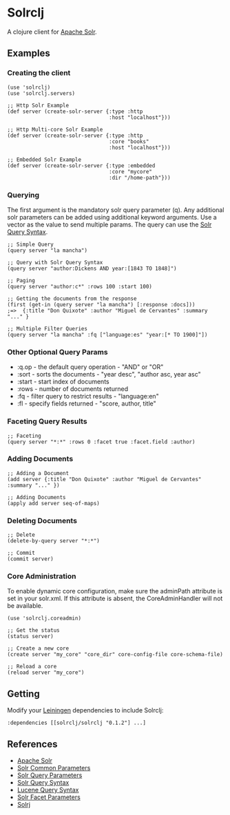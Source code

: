 Solrclj
=======

A clojure client for [Apache Solr](http://lucene.apache.org/solr/).

Examples
----------

### Creating the client

    (use 'solrclj)
    (use 'solrclj.servers)

    ;; Http Solr Example
    (def server (create-solr-server {:type :http 
                                     :host "localhost"}))

    ;; Http Multi-core Solr Example
    (def server (create-solr-server {:type :http 
                                     :core "books"
                                     :host "localhost"}))

    ;; Embedded Solr Example
    (def server (create-solr-server {:type :embedded 
                                     :core "mycore"
                                     :dir "/home-path"}))

### Querying 

The first argument is the mandatory solr query parameter (q). Any additional solr parameters can be added using additional keyword arguments. Use a vector as the value to send multiple params. The query can use the [Solr Query Syntax](http://wiki.apache.org/solr/SolrQuerySyntax).

    ;; Simple Query 
    (query server "la mancha")

    ;; Query with Solr Query Syntax
    (query server "author:Dickens AND year:[1843 TO 1848]")

    ;; Paging
    (query server "author:c*" :rows 100 :start 100)

    ;; Getting the documents from the response
    (first (get-in (query server "la mancha") [:response :docs]))
    ;=>  {:title "Don Quixote" :author "Miguel de Cervantes" :summary "..." }

    ;; Multiple Filter Queries
    (query server "la mancha" :fq ["language:es" "year:[* TO 1900]"])

### Other Optional Query Params

 - :q.op - the default query operation - "AND" or "OR"
 - :sort - sorts the documents - "year desc", "author asc, year asc"
 - :start - start index of documents
 - :rows - number of documents returned
 - :fq - filter query to restrict results - "language:en"
 - :fl - specify fields returned - "score, author, title" 

### Faceting Query Results

    ;; Faceting
    (query server "*:*" :rows 0 :facet true :facet.field :author)

### Adding Documents 

    ;; Adding a Document
    (add server {:title "Don Quixote" :author "Miguel de Cervantes" :summary "..." })

    ;; Adding Documents
    (apply add server seq-of-maps)

### Deleting Documents

    ;; Delete
    (delete-by-query server "*:*")

    ;; Commit 
    (commit server)

### Core Administration

To enable dynamic core configuration, make sure the adminPath attribute is set in your solr.xml. If this attribute is absent, the CoreAdminHandler will not be available.

    (use 'solrclj.coreadmin)

    ;; Get the status
    (status server)

    ;; Create a new core
    (create server "my_core" "core_dir" core-config-file core-schema-file)

    ;; Reload a core
    (reload server "my_core")

Getting
-------

Modify your [Leiningen](http://github.com/technomancy/leiningen) dependencies to include Solrclj:

    :dependencies [[solrclj/solrclj "0.1.2"] ...] 


References
----------

- [Apache Solr](http://lucene.apache.org/solr/)
- [Solr Common Parameters](http://wiki.apache.org/solr/CommonQueryParameters)
- [Solr Query Parameters](http://wiki.apache.org/solr/SearchHandler)
- [Solr Query Syntax](http://wiki.apache.org/solr/SolrQuerySyntax)
- [Lucene Query Syntax](http://lucene.apache.org/java/2_9_1/queryparsersyntax.html)
- [Solr Facet Parameters](http://wiki.apache.org/solr/SimpleFacetParameters)
- [Solrj](http://wiki.apache.org/solr/Solrj)